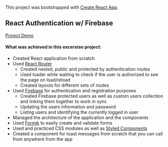 This project was bootstrapped with [Create React App](https://github.com/facebook/create-react-app).

## React Authentication w/ Firebase

[Project Demo](https://example-d711a.firebaseapp.com/)

#### What was achieved in this excersise project:

* Created React application from scratch
* Used [React Router](https://reacttraining.com/react-router/web)
  * Created nested, public and protected by authentication routes
  * Used loader while waiting to check if the user is authorized to see the page on load/reload
  * Created layouts for different sets of routes
* Used [Firebase](https://firebase.google.com/) for authentication and registration purposes
  * Created Firebase protected users as well as custom users collection and linking them together to work in sync
  * Updating the users information and password
  * Listing users and identifying the currently logged in user
* Managed the architecture of the application and the components
* Used [Formik](https://jaredpalmer.com/formik) to easily create and validate forms
* Used and practiced CSS modules as well as [Styled Components](https://www.styled-components.com/)
* Created a component for toast messages from scratch that you can call from anywhere from the app